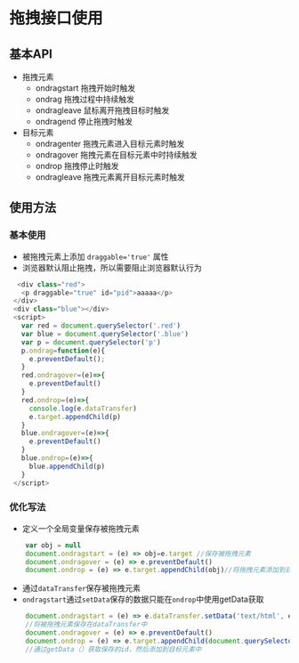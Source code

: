 #  拖拽接口使用

## 基本API
- 拖拽元素
  + ondragstart  拖拽开始时触发
  + ondrag  拖拽过程中持续触发
  + ondragleave  鼠标离开拖拽目标时触发
  + ondragend  停止拖拽时触发
- 目标元素
  + ondragenter  拖拽元素进入目标元素时触发
  + ondragover   拖拽元素在目标元素中时持续触发
  + ondrop    拖拽停止时触发
  + ondragleave   拖拽元素离开目标元素时触发

## 使用方法

### 基本使用
- 被拖拽元素上添加 `draggable='true'` 属性
- 浏览器默认阻止拖拽，所以需要阻止浏览器默认行为
 ```js
   <div class="red">
    <p draggable="true" id="pid">aaaaa</p>
  </div>
  <div class="blue"></div>
  <script>
    var red = document.querySelector('.red')
    var blue = document.querySelector('.blue')
    var p = document.querySelector('p')
    p.ondrag=function(e){
      e.preventDefault();
    }
    red.ondragover=(e)=>{
      e.preventDefault()
    }
    red.ondrop=(e)=>{
      console.log(e.dataTransfer)
      e.target.appendChild(p)
    }
    blue.ondragover=(e)=>{
      e.preventDefault()
    }
    blue.ondrop=(e)=>{
      blue.appendChild(p)
    }
  </script>
 ```
### 优化写法

- 定义一个全局变量保存被拖拽元素
```js
    var obj = null 
    document.ondragstart = (e) => obj=e.target //保存被拖拽元素
    document.ondragover = (e) => e.preventDefault() 
    document.ondrop = (e) => e.target.appendChild(obj)//将拖拽元素添加到目标元素
```
- 通过`dataTransfer`保存被拖拽元素
- `ondragstart`通过`setData`保存的数据只能在`ondrop`中使用getData获取
```js
    document.ondragstart = (e) => e.dataTransfer.setData('text/html', e.target.id)
    //将被拖拽元素保存在dataTransfer中
    document.ondragover = (e) => e.preventDefault()
    document.ondrop = (e) => e.target.appendChild(document.querySelector('#' + e.dataTransfer.getData('text/html')))
    //通过getData（）获取保存的id，然后添加到目标元素中
```
